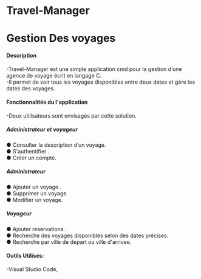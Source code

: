 # Travel-Manager
# Gestion Des voyages

#### Description<br />
-Travel-Manager est une simple application cmd pour la gestion d’une agence de voyage écrit en
langage C. <br />
-Il permet de voir tous les voyages disponibles entre deux dates et gère les dates des
voyages.

#### Fonctionnalités du l'application<br /> 
-Deux utilisateurs sont envisagés par cette solution.<br /> 
##### Administrateur et voyageur<br /> 
● Consulter la description d’un voyage.<br /> 
● S'authentifier .<br /> 
● Créer un compte.<br /> 

##### Administrateur<br /> 
● Ajouter un voyage .<br /> 
● Supprimer un voyage.<br /> 
● Modifier un voyage.<br /> 

##### Voyageur<br /> 
● Ajouter reservations .<br /> 
● Recherche des voyages disponibles selon des dates précises.<br /> 
● Recherche par ville de depart ou ville d'arrivee.<br /> 

#### Outils Utilisés:<br />
-Visual Studio Code,<br /> 


